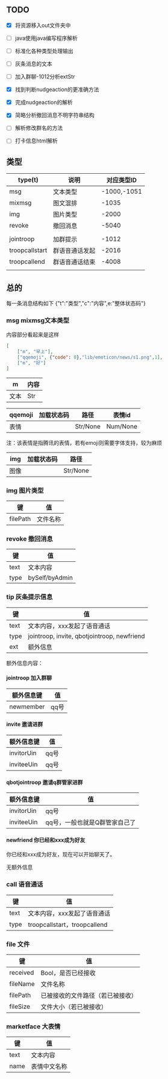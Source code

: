 ## TODO

- [x] 将资源移入out文件夹中
- [ ] java使用java编写程序解析
- [ ] 标准化各种类型处理输出
- [ ] 灰条消息的文本
- [ ] 加入群聊-1012分析extStr
- [x] 找到判断nudgeaction的更准确方法
- [x] 完成nudgeaction的解析
- [x] 简略分析撤回消息不明字符串结构
- [ ] 解析修改群名的方法
- [ ] 打卡信息html解析



## 类型

| type(t)        | 说明           | 对应类型ID  |
| -------------- | -------------- | ----------- |
| msg            | 文本类型       | -1000,-1051 |
| mixmsg         | 图文混排       | -1035       |
| img            | 图片类型       | -2000       |
| revoke         | 撤回消息       | -5040       |
|                |                |             |
| jointroop      | 加群提示       | -1012       |
| troopcallstart | 群语音通话发起 | -2016       |
| troopcallend   | 群语音通话结束 | -4008       |
|                |                |             |



## 总的

每一条消息结构如下
{"t":"类型","c":"内容",e:"整体状态码"}



### msg mixmsg文本类型

内容部分看起来是这样

```json
[
    ["m", "早上"],
 	["qqemoji", {"code": 0},"lib/emoticon/news/s1.png",1],
    ["m", "好"]
]
```



| m    | 内容 |
| ---- | ---- |
| 文本 | Str  |

| qqemoji | 加载状态码 | 路径     | 表情id   |
| ------- | ---------- | -------- | -------- |
| 表情    |            | Str/None | Num/None |

注：该表情是指腾讯的表情，若有emoji则需要字体支持，较为麻烦

| img  | 加载状态码 | 路径     |
| ---- | ---------- | -------- |
| 图像 |            | Str/None |

### img  图片类型

| 键       | 值       |
| -------- | -------- |
| filePath | 文件名称 |

### revoke  撤回消息

| 键   | 值             |
| ---- | -------------- |
| text | 文本内容       |
| type | bySelf/byAdmin |

### 

### tip  灰条提示信息

| 键   | 值                                          |
| ---- | ------------------------------------------- |
| text | 文本内容，xxx发起了语音通话                 |
| type | jointroop, invite, qbotjointroop, newfriend |
| ext  | 额外信息                                    |

额外信息内容：

#### jointroop  加入群聊

| 额外信息键 | 值   |
| ---------- | ---- |
| newmember  | qq号 |

#### invite  邀请进群

| 额外信息键 | 值   |
| ---------- | ---- |
| invitorUin | qq号 |
| inviteeUin | qq号 |

#### qbotjointroop  邀请q群管家进群

| 额外信息键 | 值                            |
| ---------- | ----------------------------- |
| invitorUin | qq号                          |
| inviteeUin | qq号，一般也就是Q群管家自己了 |

#### newfriend 你已经和xxx成为好友

你已经和xxx成为好友，现在可以开始聊天了。

无额外信息

### call  语音通话

| 键   | 值                           |
| ---- | ---------------------------- |
| text | 文本内容，xxx发起了语音通话  |
| type | troopcallstart，troopcallend |

### file 文件

| 键       | 值                               |
| -------- | -------------------------------- |
| received | Bool，是否已经接收               |
| fileName | 文件名称                         |
| filePath | 已被接收的文件路径（若已被接收） |
| fileSize | 文件大小（若已被接收）           |

### marketface 大表情

| 键   | 值           |
| ---- | ------------ |
| text | 文本内容     |
| name | 表情中文名称 |
